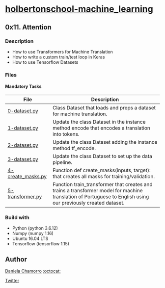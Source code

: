 # [holbertonschool-machine_learning](https://github.com/dalexach/holbertonschool-machine_learning)

## 0x11. Attention
### Description 


- How to use Transformers for Machine Translation
- How to write a custom train/test loop in Keras
- How to use Tensorflow Datasets


### Files
#### Mandatory Tasks

| File | Description |
| ------ | ------ |
| [0-dataset.py](0-dataset.py) | Class Dataset that loads and preps a dataset for machine translation. |
| [1-dataset.py](1-dataset.py) | Update the class Dataset in the instance method encode that encodes a translation into tokens. |
| [2-dataset.py](2-dataset.py) | Update the class Dataset adding the instance method tf_encode. |
| [3-dataset.py](3-dataset.py) | Update the class Dataset to set up the data pipeline. |
| [4-create_masks.py](4-create_masks.py) | Function def create_masks(inputs, target): that creates all masks for training/validation. |
| [5-transformer.py](5-transformer.py) | Function train_transformer that creates and trains a transformer model for machine translation of Portuguese to English using our previously created dataset. |

### Build with
- Python (python 3.6.12)
- Numpy (numpy 1.16)
- Ubuntu 16.04 LTS 
- Tensorflow (tensorflow 1.15)

## Author

[Daniela Chamorro](https://www.linkedin.com/in/dalexach/) [:octocat:](https://github.com/dalexach)

[Twitter](https://twitter.com/dalexach)

